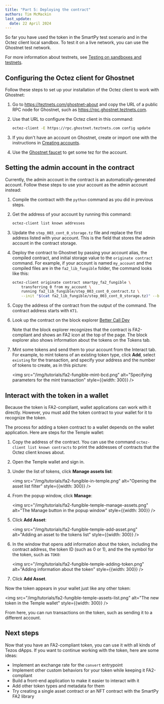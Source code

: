```yaml
---
title: "Part 5: Deploying the contract"
authors: Tim McMackin
last_update:
  date: 22 April 2024
---
```


So far you have used the token in the SmartPy test scenario and in the Octez client local sandbox.
To test it on a live network, you can use the Ghostnet test network.

For more information about testnets, see [Testing on sandboxes and testnets](../../developing/testnets).

## Configuring the Octez client for Ghostnet

Follow these steps to set up your installation of the Octez client to work with Ghostnet:

1. Go to https://teztnets.com/ghostnet-about and copy the URL of a public RPC node for Ghostnet, such as https://rpc.ghostnet.teztnets.com.

1. Use that URL to configure the Octez client in this command:

   ```bash
   octez-client -E https://rpc.ghostnet.teztnets.com config update
   ```

1. If you don't have an account on Ghostnet, create or import one with the instructions in [Creating accounts](../../developing/octez-client/accounts).

1. Use the [Ghostnet faucet](https://faucet.ghostnet.teztnets.com/) to get some tez for the account.

## Setting the admin account in the contract

Currently, the admin account in the contract is an automatically-generated account.
Follow these steps to use your account as the admin account instead:

1. Compile the contract with the `python` command as you did in previous steps.

1. Get the address of your account by running this command:

   ```bash
   octez-client list known addresses
   ```

1. Update the `step_003_cont_0_storage.tz` file and replace the first address listed with your account.
This is the field that stores the admin account in the contract storage.

1. Deploy the contract to Ghostnet by passing your account alias, the compiled contract, and initial storage value to the `originate contract` command.
For example, if your account is named `my_account` and the compiled files are in the `fa2_lib_fungible` folder, the command looks like this:

   ```bash
   octez-client originate contract smartpy_fa2_fungible \
       transferring 0 from my_account \
       running fa2_lib_fungible/step_003_cont_0_contract.tz \
       --init "$(cat fa2_lib_fungible/step_003_cont_0_storage.tz)" --burn-cap 3 --force
   ```

1. Copy the address of the contract from the output of the command.
The contract address starts with `KT1`.

1. Look up the contract on the block explorer [Better Call Dev](https://better-call.dev/)

   Note that the block explorer recognizes that the contract is FA2-compliant and shows an FA2 icon at the top of the page.
   The block explorer also shows information about the tokens on the Tokens tab.

1. Mint some tokens and send them to your account from the Interact tab.
For example, to mint tokens of an existing token type, click **Add**, select `existing` for the transaction, and specify your address and the number of tokens to create, as in this picture:

   <img src="/img/tutorials/fa2-fungible-mint-bcd.png" alt="Specifying parameters for the mint transaction" style={{width: 300}} />

## Interact with the token in a wallet

Because the token is FA2-compliant, wallet applications can work with it directly.
However, you must add the token contract to your wallet for it to recognize the token.

The process for adding a token contract to a wallet depends on the wallet application.
Here are steps for the Temple wallet:

1. Copy the address of the contract.
You can use the command `octez-client list known contracts` to print the addresses of contracts that the Octez client knows about.

1. Open the Temple wallet and sign in.

1. Under the list of tokens, click **Manage assets list**:

   <img src="/img/tutorials/fa2-fungible-in-temple.png" alt="Opening the asset list filter" style={{width: 300}} />

1. From the popup window, click **Manage**:

   <img src="/img/tutorials/fa2-fungible-temple-manage-assets.png" alt="The Manage button in the popup window" style={{width: 300}} />

1. Click **Add Asset**:

   <img src="/img/tutorials/fa2-fungible-temple-add-asset.png" alt="Adding an asset to the tokens list" style={{width: 300}} />

1. In the window that opens add information about the token, including the contract address, the token ID (such as 0 or 1), and the the symbol for the token, such as `TOK0`:

   <img src="/img/tutorials/fa2-fungible-temple-adding-token.png" alt="Adding information about the token" style={{width: 300}} />

1. Click **Add Asset**.

Now the token appears in your wallet just like any other token:

<img src="/img/tutorials/fa2-fungible-temple-assets-list.png" alt="The new token in the Temple wallet" style={{width: 300}} />

From here, you can run transactions on the token, such as sending it to a different account.

## Next steps

Now that you have an FA2-compliant token, you can use it with all kinds of Tezos dApps.
If you want to continue working with the token, here are some ideas:

- Implement an exchange rate for the `convert` entrypoint
- Implement other custom behaviors for your token while keeping it FA2-compliant
- Build a front-end application to make it easier to interact with it
- Add other token types and metadata for them
- Try creating a single asset contract or an NFT contract with the SmartPy FA2 library

